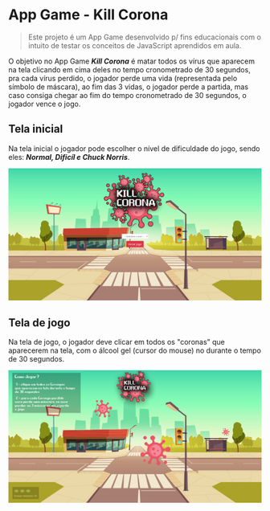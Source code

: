 # App Game - Kill Corona
>Este projeto é um App Game desenvolvido p/ fins educacionais com o intuito de testar os conceitos de JavaScript aprendidos em aula.

O objetivo no App Game ***Kill Corona*** é matar todos os vírus que aparecem na tela clicando em cima deles no tempo cronometrado de 30 segundos, pra cada vírus perdido, o jogador perde uma vida (representada pelo símbolo de máscara), ao fim das 3 vidas, o jogador perde a partida, mas caso consiga chegar ao fim do tempo cronometrado de 30 segundos, o jogador vence o jogo.

## Tela inicial

Na tela inicial o jogador pode escolher o nível de dificuldade do jogo, sendo eles: ***Normal, Dificíl e Chuck Norris***.

![Screenshoot Tela Inicial](screenshoots_projeto/screenshoot_home.png)

## Tela de jogo

Na tela de jogo, o jogador deve clicar em todos os "coronas" que aparecerem na tela, com o álcool gel (cursor do mouse) no durante o tempo de 30 segundos.

![Screenshoot Tela de Jogo](screenshoots_projeto/screenshoot_app.jpg)